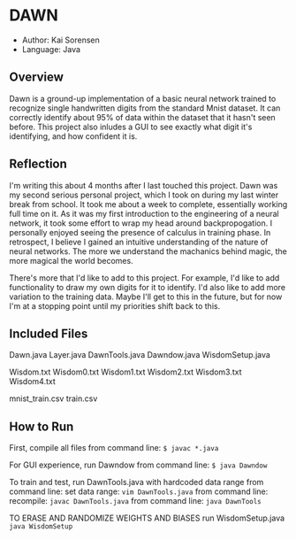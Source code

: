 # DAWN
 * Author: Kai Sorensen
 * Language: Java

## Overview
  Dawn is a ground-up implementation of a basic neural network trained
  to recognize single handwritten digits from the standard Mnist dataset.
  It can correctly identify about 95% of data within the dataset that it 
  hasn't seen before. This project also inludes a GUI to see exactly what
  digit it's identifying, and how confident it is.

## Reflection
  I'm writing this about 4 months after I last touched this project.
  Dawn was my second serious personal project, which I took on during
  my last winter break from school. It took me about a week to complete,
  essentially working full time on it. As it was my first introduction
  to the engineering of a neural network, it took some effort to wrap
  my head around backpropogation. I personally enjoyed seeing the presence
  of calculus in training phase. In retrospect, I believe I gained an
  intuitive understanding of the nature of neural networks. The more we
  understand the machanics behind magic, the more magical the world becomes.

  There's more that I'd like to add to this project. For example, I'd like
  to add functionality to draw my own digits for it to identify. I'd also
  like to add more variation to the training data. Maybe I'll get to this
  in the future, but for now I'm at a stopping point until my priorities
  shift back to this.

## Included Files
  Dawn.java
  Layer.java
  DawnTools.java
  Dawndow.java
  WisdomSetup.java

  Wisdom.txt
  Wisdom0.txt
  Wisdom1.txt
  Wisdom2.txt
  Wisdom3.txt
  Wisdom4.txt

  mnist_train.csv
  train.csv
  
## How to Run

  First, compile all files
    from command line: 
    ```
    $ javac *.java
    ```

  For GUI experience, run Dawndow
    from command line: 
    ```
    $ java Dawndow
    ```

  To train and test, run DawnTools.java with hardcoded data range
    from command line: set data range: 
    ```
    vim DawnTools.java
    ```
    from command line: recompile: 
    ```
    javac DawnTools.java
    ```
    from command line: 
    ```
    java DawnTools
    ```
    
  TO ERASE AND RANDOMIZE WEIGHTS AND BIASES
    run WisdomSetup.java
    ```
    java WisdomSetup
    ```
